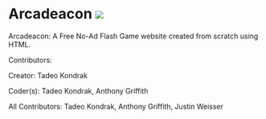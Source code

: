 # Arcadeacon ![](https://img.shields.io/badge/status-incomplete-red.svg)
Arcadeacon: A Free No-Ad Flash Game website created from scratch using HTML.

Contributors:

Creator:
Tadeo Kondrak

Coder(s):
Tadeo Kondrak,
Anthony Griffith

All Contributors:
Tadeo Kondrak,
Anthony Griffith,
Justin Weisser
